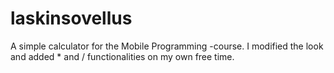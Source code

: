 # laskinsovellus
A simple calculator for the Mobile Programming -course. I modified the look and added * and / functionalities on my own free time.
